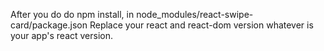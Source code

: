 After you do do npm install, in node_modules/react-swipe-card/package.json
Replace your react and react-dom version whatever is your app's react version.
